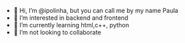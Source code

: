 - 👋 Hi, I’m @ipolinha, but you can call me by my name Paula 
- 👀 I’m interested in backend and frontend
- 🌱 I’m currently learning html,c++, python
- 💞️ I’m not looking to collaborate


<!---
ipolinha/ipolinha is a ✨ special ✨ repository because its `README.md` (this file) appears on your GitHub profile.
You can click the Preview link to take a look at your changes.
--->
